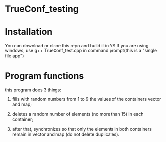 # TrueConf_testing

# Installation

You can download or clone this repo and build it in VS
If you are using windows, use g++ TrueConf_test.cpp in command prompt(this is a "single file app")

# Program functions
this program does 3 things:

1. fills with random numbers from 1 to 9 the values of the containers vector and map;

2. deletes a random number of elements (no more than 15) in each container;

3. after that, synchronizes so that only the elements in both containers remain in vector and map (do not delete duplicates).
